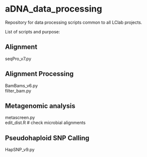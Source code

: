 # aDNA_data_processing
Repository for data processing scripts common to all LClab projects. 

List of scripts and purpose:

## Alignment 
seqPro_v7.py

## Alignment Processing
BamBams_v6.py  
filter_bam.py

## Metagenomic analysis

metascreen.py  
edit_dist.R # check microbial alignments

## Pseudohaploid SNP Calling
HapSNP_v9.py

